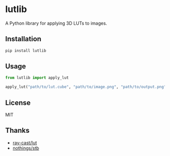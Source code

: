 
# lutlib

A Python library for applying 3D LUTs to images.

## Installation

```bash
pip install lutlib
```

## Usage

```python
from lutlib import apply_lut

apply_lut("path/to/lut.cube", "path/to/image.png", "path/to/output.png")
```

## License

MIT

## Thanks

- [ray-cast/lut](https://github.com/ray-cast/lut)
- [nothings/stb](https://github.com/nothings/stb)
